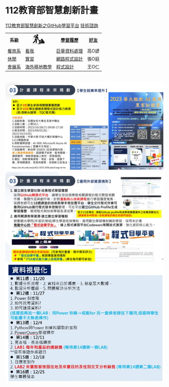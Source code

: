# 112教育部智慧創新計畫
<a href="http://140.126.146.12:9090/GitHub2023/">112教育部智慧創新之GitHub學習平台</a>&nbsp;<a href="https://chat.openai.com/auth/login">技術諮詢</a>
<table>
<tr>
<th>系級</th>
<th><img src="working.jpeg"></th>
<th><a href="">學習履歷</a></th>
<th><a href="https://chat.openai.com/">好友</a></th>
</tr>
<tr>
<td><a href="https://hm.chu.edu.tw/index.php?Lang=zh-tw">餐旅系</a></td>
<td><a href="https://www.youtube.com/watch?v=dK9rBfbUETw">看我</a></td>
<td><a href="">巨量資料處理</a></td>
<td>高O諺</td>
</tr>
<tr>
<td><a href="https://lm.chu.edu.tw/index.php?Lang=zh-tw">休閒</a></td>
<td><a href="https://lm.chu.edu.tw/p/412-1040-117.php?Lang=zh-tw">實習</a></td>
<td><a href="">網路程式設計</a></td>
<td>張O庭</td>
</tr>
<tr>
<td><a href="https://mice.chu.edu.tw/index.php?Lang=zh-tw">會展系</a></td>
<td><a href="https://mice.chu.edu.tw/p/412-1041-112.php?Lang=zh-tw">海外移地教學</a></td>
<td><a href="">程式設計</a></td>
<td>王O仁</td>
</tr>
</table><br>
<img src="II_1.jpg"></img>
<img src="II_2.jpg"></img>
<img src="II_3.jpg" style="display:block; margin:auto;" ></img>
